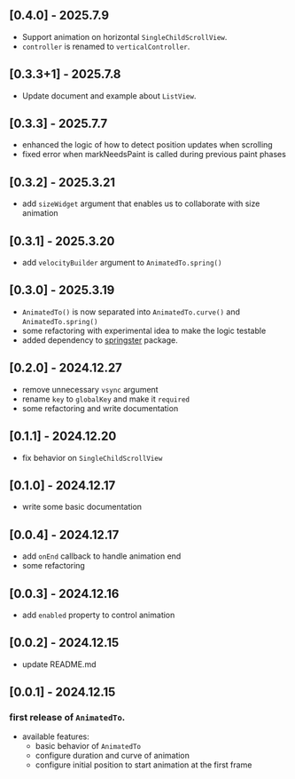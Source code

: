 ## [0.4.0] - 2025.7.9
- Support animation on horizontal `SingleChildScrollView`. 
- `controller` is renamed to `verticalController`.

## [0.3.3+1] - 2025.7.8
- Update document and example about `ListView`.

## [0.3.3] - 2025.7.7
- enhanced the logic of how to detect position updates when scrolling
- fixed error when markNeedsPaint is called during previous paint phases

## [0.3.2] - 2025.3.21
- add `sizeWidget` argument that enables us to collaborate with size animation

## [0.3.1] - 2025.3.20
- add `velocityBuilder` argument to `AnimatedTo.spring()`

## [0.3.0] - 2025.3.19
- `AnimatedTo()` is now separated into `AnimatedTo.curve()` and `AnimatedTo.spring()`
- some refactoring with experimental idea to make the logic testable
- added dependency to [springster](https://pub.dev/packages/springster) package.

## [0.2.0] - 2024.12.27
- remove unnecessary `vsync` argument
- rename `key` to `globalKey` and make it `required`
- some refactoring and write documentation

## [0.1.1] - 2024.12.20
- fix behavior on `SingleChildScrollView`

## [0.1.0] - 2024.12.17
- write some basic documentation

## [0.0.4] - 2024.12.17
- add `onEnd` callback to handle animation end
- some refactoring

## [0.0.3] - 2024.12.16
- add `enabled` property to control animation

## [0.0.2] - 2024.12.15
- update README.md

## [0.0.1] - 2024.12.15

### first release of `AnimatedTo`. 
- available features:
  - basic behavior of `AnimatedTo`
  - configure duration and curve of animation
  - configure initial position to start animation at the first frame

